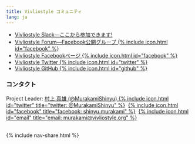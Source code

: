 ```yaml
---
title: Vivliostyle コミュニティ
lang: ja
---
```


- [Vivliostyle Slack&mdash;ここから参加できます!](https://join.slack.com/t/vivliostyle/shared_invite/enQtNjA3NjU1Mjc5MjM1LWI4NTQyYzU3NWUyMDVjODY5YTE4N2JkMTVkMTM5NTg4MjRkNDBjNTk2YjQ2NDhhODg2NDgxN2JjZWVlYjEyYzY)
- [Vivliostyle Forum&mdash;Facebook公開グループ {% include icon.html id="facebook" %}](https://www.facebook.com/groups/vivliostyle/)
- [Vivliostyle Facebookページ {% include icon.html id="facebook" %}](https://www.facebook.com/vivliostyle/)
- [Vivliostyle Twitter {% include icon.html id="twitter" %}](https://twitter.com/Vivliostyle)
- [Vivliostyle GitHub {% include icon.html id="github" %}](https://github.com/vivliostyle)

### コンタクト

Project Leader: [村上 真雄 (@MurakamiShinyu) {% include icon.html id="twitter" title="twitter: @MurakamiShinyu" %}](https://twitter.com/MurakamiShinyu)&nbsp; [{% include icon.html id="facebook" title="facebook: shinyu.murakami" %}](https://www.facebook.com/shinyu.murakami)&nbsp; [{% include icon.html id="email" title="email: murakami@vivliostyle.org" %}](mailto:murakami@vivliostyle.org)

<br>
{% include nav-share.html %}
